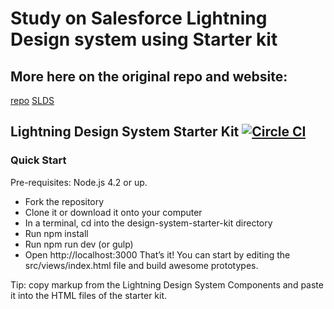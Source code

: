 # Study on Salesforce Lightning Design system using Starter kit

## More here on the original repo and website:
[repo](https://github.com/salesforce-ux/design-system-starter-kit)
[SLDS](https://www.lightningdesignsystem.com/)
## Lightning Design System Starter Kit [![Circle CI](https://circleci.com/gh/salesforce-ux/design-system-starter-kit.svg?style=shield&circle-token=6c0b617673fd9c9e4eb4fb9defe953a92fc1797c)](https://circleci.com/gh/salesforce-ux/design-system-starter-kit)

### Quick Start
Pre-requisites: Node.js 4.2 or up.

- Fork the repository
- Clone it or download it onto your computer
- In a terminal, cd into the design-system-starter-kit directory
- Run npm install
- Run npm run dev (or gulp)
- Open http://localhost:3000
 That’s it! You can start by editing the src/views/index.html file and build awesome prototypes.

Tip: copy markup from the Lightning Design System Components and paste it into the HTML files of the starter kit.